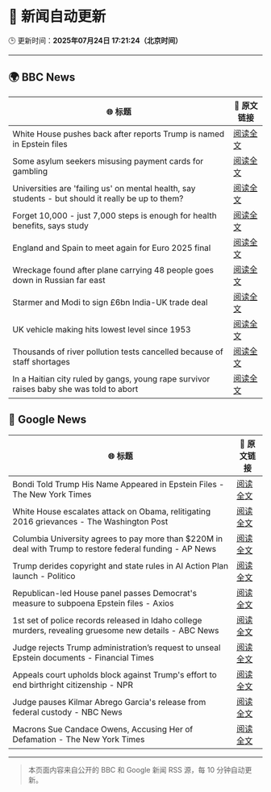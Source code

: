 # 🧠 新闻自动更新

🕒 更新时间：**2025年07月24日 17:21:24（北京时间）**

---

## 🌍 BBC News

| 🌐 标题 | 🔗 原文链接 |
|--------|-------------|
| White House pushes back after reports Trump is named in Epstein files | [阅读全文](https://www.bbc.com/news/articles/cwyq921zqqzo) |
| Some asylum seekers misusing payment cards for gambling | [阅读全文](https://www.bbc.com/news/articles/c9dgd1qyq29o) |
| Universities are 'failing us' on mental health, say students - but should it really be up to them? | [阅读全文](https://www.bbc.com/news/articles/c93kzkle81wo) |
| Forget 10,000 - just 7,000 steps is enough for health benefits, says study | [阅读全文](https://www.bbc.com/news/articles/cx238lgy3pwo) |
| England and Spain to meet again for Euro 2025 final | [阅读全文](https://www.bbc.com/sport/football/articles/cx2nrllyrpqo) |
| Wreckage found after plane carrying 48 people goes down in Russian far east | [阅读全文](https://www.bbc.com/news/articles/c99490m97epo) |
| Starmer and Modi to sign £6bn India-UK trade deal | [阅读全文](https://www.bbc.com/news/articles/c307ggj492vo) |
| UK vehicle making hits lowest level since 1953 | [阅读全文](https://www.bbc.com/news/articles/cr5vglq04zeo) |
| Thousands of river pollution tests cancelled because of staff shortages | [阅读全文](https://www.bbc.com/news/articles/cx24xy8zgp4o) |
| In a Haitian city ruled by gangs, young rape survivor raises baby she was told to abort | [阅读全文](https://www.bbc.com/news/articles/c07d3m3xk32o) |

## 📰 Google News

| 🌐 标题 | 🔗 原文链接 |
|--------|-------------|
| Bondi Told Trump His Name Appeared in Epstein Files - The New York Times | [阅读全文](https://news.google.com/rss/articles/CBMigwFBVV95cUxPT3d6RVJKdHZjRFNLdTVYdzlKa2gxRllwZHFHamRCb1BoMVR2S3M1NERVbDBBcXdwSmtaLXo4NVQzcm56c01wN0lUc3NRdzRqYzk1eFNIR1RXVWFuaUNkMFk2bVZOalptdVc2M1lrUXFNX2ktUHF6VmpqQkNKdjJnWU5FQQ?oc=5) |
| White House escalates attack on Obama, relitigating 2016 grievances - The Washington Post | [阅读全文](https://news.google.com/rss/articles/CBMinAFBVV95cUxQX2JOVUoxXzk2cTFqdE1EUkNGZ0tDdld4RVcyOE9VeGRCeWtRNUhyT05YMXdtN1dqbVdEM1loVFNHRkFiNHRpMmtRemRHZ3RCeWpFc1NDdDF5ckJ0MEZHUGpvTnZwSFN0M1o3WEw2RVhONTExWTRsV01kRXBOTnNTeWRVUVdtYXMzQ0NLb0lXUEtLcEVZMV9GRlJpT3M?oc=5) |
| Columbia University agrees to pay more than $220M in deal with Trump to restore federal funding - AP News | [阅读全文](https://news.google.com/rss/articles/CBMihgFBVV95cUxQeUhkWk1adHIxblVnUjhlUTVwV3ZJb19zQThaWnNkam9jTDdXWXN3cWpyNXJZM21QMWhNbEtGRkV6RUM4UjZKMm0yTVNkODBRd0Z0YWhkZDJpYWpfX25rU3kxdmw3LW9heW9FRzZCc0pEc1N1VVc0ejhRNHl0OVY5NnExanlfZw?oc=5) |
| Trump derides copyright and state rules in AI Action Plan launch - Politico | [阅读全文](https://news.google.com/rss/articles/CBMiswFBVV95cUxQN2VMWXVxN2QtZlA2eFREaldEVDZib1ExT0NGUDlTQk1fTm8tMEJyUTVubHZZODBNRG1qQTB0RFRmOHY5aGZZeUFQMFVNel9qNHJPT3VjUFRkaDZBVmhzYlhONFhTNW9VX0ZZWFJoTVhYY09uSkFrTlN2QTF3Y1VfcElqRm9sdnhWVm5CS1lFZlNHOU5DOFAxMlBHNkhPNG94dFhPUmRpeV9Gc294UEhDc2E1NA?oc=5) |
| Republican-led House panel passes Democrat's measure to subpoena Epstein files - Axios | [阅读全文](https://news.google.com/rss/articles/CBMihgFBVV95cUxQRXg4aXltaU1sYl85anhtTGZ6VGxuNjZwb19ENWQxZnF6YXdGZjRvZmNEbHdhWlRmVWNXTkpLYU5YbGxKUXNPRkI4VTVtaksxX2pVX2l1ZTlMeXdmSjBFTHl0SkdDSUZJNkw0SEN2RkVVdk1vcWZuMzd0c2o3V1hueHVhUkJfUQ?oc=5) |
| 1st set of police records released in Idaho college murders, revealing gruesome new details - ABC News | [阅读全文](https://news.google.com/rss/articles/CBMinwFBVV95cUxPTGxYU1Q2eURLVnZkVmJHaWdLVzVSdHRDM3ZZNnJXbzdUTjE4MHY4WmdrSFJlbng3c05FSEJWcm56ejYwanlWcWpIOXBGY3VOZzBSZ1NaM3FmU1EtazJqWElyNUxfTXoxS1FUUWxwRDU1NE5TTVFvSE5Pei1EWTlua3pkb1F0NHV2MFhWa2VjRkVXU3U3V3gzLVMtaktpRkHSAaQBQVVfeXFMT0M5dE9SMEVSUWx1bWdDdlNLMWN3RnBhYzlVUlNvck1OVXpyZ2EwNi1XcEVVVHNzM0RmOW4tUnN5VmktdDJLeWEybE1Rai1rZGpHZGpzWF82c1dCbWlXN0dTQnlHcHlLYmJFb1hCWkdnaHN0Tk5TVFIxZGNaWGVmZ05TVjQwTXdoT0ZCR2xvNVkwSEFOSGRSbG5TNzlKeGxwWVZ5SEk?oc=5) |
| Judge rejects Trump administration’s request to unseal Epstein documents - Financial Times | [阅读全文](https://news.google.com/rss/articles/CBMicEFVX3lxTE5zQ3pHTm1wQTAtaEtwdTREZWNSQS11eGZ4d21rYU8tc19ROEp5bDd1YTlyX2JFcVNWN2lCNUtNcC1nVEdDdkpyZklOMjBGUTV3R2psNG9KYm55SW5MZGR4ZHc2OWh6ajNFbDhEOFVkY1U?oc=5) |
| Appeals court upholds block against Trump's effort to end birthright citizenship - NPR | [阅读全文](https://news.google.com/rss/articles/CBMimgFBVV95cUxQa2ZiUmdmYVM1YnI5dUR2WEdjcW11Z2NnakFFOGtHbXIyQ1NuT2htcGQ5eDY1bFIyU3Rva3o3RUxXUnFVTHZCWEI1TTZCTER3ak1aLXdieUZVSnR3X0s1Tm02VTZ3dzRfSDlabnZ2blBVNnFwYWVwZk54YzVaU0hkc05DeWdqZnJLdmxGcGFGMzhnYkRMZXViaVJ3?oc=5) |
| Judge pauses Kilmar Abrego Garcia's release from federal custody - NBC News | [阅读全文](https://news.google.com/rss/articles/CBMiqgFBVV95cUxPXzNhdlBNWGNsMk50elRxbmxCQ1lNUHVvNnFvaXhkWE1DRnN2dUc1SU9tXzVoLV9oRjRkMG1uOVIwVXg2UFB4Y09sTWQ0bHNMaVlDZ2V4Q1Y2b3JGS3AtV2w1YXRTUm50djh2WTB4d3BqUjg2YzQ3WGtyZ3I3Q1ZobkdnNGVvRElObTFQM1Z2N3lPWUh2TzlvVndqbUthU09wTU90Z0FGRjZMUdIBVkFVX3lxTFBkVGJQRDVKSXlaSlJ6dHk2czFPUGxLalkwTmdrM0VqeUtOSUZBa0JfZTdPUmktUEpNcXRZQTIyeEpmVDFJTzJvLW9WZjg2Z3MzbXNOLVdn?oc=5) |
| Macrons Sue Candace Owens, Accusing Her of Defamation - The New York Times | [阅读全文](https://news.google.com/rss/articles/CBMilwFBVV95cUxNRjkzaVA1ZjdSQlljOTR6SjNEVGVBeGtGUUI1eUNHZHRFajFVXzdXZDYzM1otOHNpbU9ZYnZYaHVnd2RoSGhHdGFzTGhvREFrRWtzTlhHbDhBN3YwOTU3YmQ2bkpuLVpaRzZjRVhwY3VDLUc4TG5Gc2F2MnJrSWxIcTQ0eTNmUFlBd0J0UDJnZVJnY2tkYXo0?oc=5) |

---
> 本页面内容来自公开的 BBC 和 Google 新闻 RSS 源，每 10 分钟自动更新。